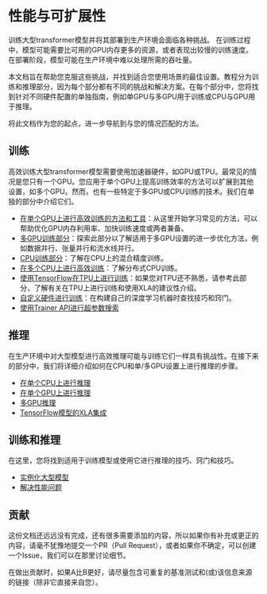 <!---
Copyright 2021 The HuggingFace Team. All rights reserved.

Licensed under the Apache License, Version 2.0 (the "License");
you may not use this file except in compliance with the License.
You may obtain a copy of the License at

    http://www.apache.org/licenses/LICENSE-2.0

Unless required by applicable law or agreed to in writing, software
distributed under the License is distributed on an "AS IS" BASIS,
WITHOUT WARRANTIES OR CONDITIONS OF ANY KIND, either express or implied.
See the License for the specific language governing permissions and
limitations under the License.

⚠️ Note that this file is in Markdown but contain specific syntax for our doc-builder (similar to MDX) that may not be
rendered properly in your Markdown viewer.

-->

# 性能与可扩展性

训练大型transformer模型并将其部署到生产环境会面临各种挑战。
在训练过程中，模型可能需要比可用的GPU内存更多的资源，或者表现出较慢的训练速度。在部署阶段，模型可能在生产环境中难以处理所需的吞吐量。

本文档旨在帮助您克服这些挑战，并找到适合您使用场景的最佳设置。教程分为训练和推理部分，因为每个部分都有不同的挑战和解决方案。在每个部分中，您将找到针对不同硬件配置的单独指南，例如单GPU与多GPU用于训练或CPU与GPU用于推理。

将此文档作为您的起点，进一步导航到与您的情况匹配的方法。

## 训练

高效训练大型transformer模型需要使用加速器硬件，如GPU或TPU。最常见的情况是您只有一个GPU。您应用于单个GPU上提高训练效率的方法可以扩展到其他设置，如多个GPU。然而，也有一些特定于多GPU或CPU训练的技术。我们在单独的部分中介绍它们。

* [在单个GPU上进行高效训练的方法和工具](perf_train_gpu_one)：从这里开始学习常见的方法，可以帮助优化GPU内存利用率、加快训练速度或两者兼备。
* [多GPU训练部分](perf_train_gpu_many)：探索此部分以了解适用于多GPU设置的进一步优化方法，例如数据并行、张量并行和流水线并行。
* [CPU训练部分](perf_train_cpu)：了解在CPU上的混合精度训练。
* [在多个CPU上进行高效训练](perf_train_cpu_many)：了解分布式CPU训练。
* [使用TensorFlow在TPU上进行训练](perf_train_tpu_tf)：如果您对TPU还不熟悉，请参考此部分，了解有关在TPU上进行训练和使用XLA的建议性介绍。
* [自定义硬件进行训练](perf_hardware)：在构建自己的深度学习机器时查找技巧和窍门。
* [使用Trainer API进行超参数搜索](hpo_train)


## 推理

在生产环境中对大型模型进行高效推理可能与训练它们一样具有挑战性。在接下来的部分中，我们将详细介绍如何在CPU和单/多GPU设置上进行推理的步骤。

* [在单个CPU上进行推理](perf_infer_cpu)
* [在单个GPU上进行推理](perf_infer_gpu_one)
* [多GPU推理](perf_infer_gpu_many)
* [TensorFlow模型的XLA集成](tf_xla)

## 训练和推理

在这里，您将找到适用于训练模型或使用它进行推理的技巧、窍门和技巧。

* [实例化大型模型](big_models)
* [解决性能问题](debugging)

## 贡献

这份文档还远远没有完成，还有很多需要添加的内容，所以如果你有补充或更正的内容，请毫不犹豫地提交一个PR（Pull Request），或者如果你不确定，可以创建一个Issue，我们可以在那里讨论细节。

在做出贡献时，如果A比B更好，请尽量包含可重复的基准测试和(或)该信息来源的链接（除非它直接来自您）。
